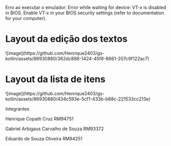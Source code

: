 <p>Erro ao executar o emulador: Error while waiting for device: VT-x is disabled in BIOS.
Enable VT-x in your BIOS security settings (refer to documentation for your computer).</p>

<h1>Layout da edição dos textos</h1>
![image](https://github.com/Henrique2403/gs-kotlin/assets/86930880/362dc888-1424-45f8-8661-207c9f122ac7)
<p></p>
<h1>Layout da lista de itens</h1>
![image](https://github.com/Henrique2403/gs-kotlin/assets/86930880/434c593e-5cf1-433b-b88c-221533cc213e)

<p>
  
  Integrantes
  
  
  Henrique Copatti Cruz RM94751
  
  
  Gabriel Arbigaus Carvalho de Souza RM93372
  
  
  Eduardo de Souza Oliveira RM94251
</p>

